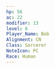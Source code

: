 ```yaml
---
hp: 56
ac: 22
modifier: 13
level: 6
Player_Name: Bob
Alignment: CN
Class: Sorcerer
NoteIcon: PC
Race: Human
---
```

